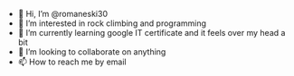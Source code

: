 - 👋 Hi, I’m @romaneski30
- 👀 I’m interested in rock climbing and programming
- 🌱 I’m currently learning google IT certificate and it feels over my head a bit
- 💞️ I’m looking to collaborate on anything
- 📫 How to reach me by email

<!---
romaneski30/romaneski30 is a ✨ special ✨ repository because its `README.md` (this file) appears on your GitHub profile.
You can click the Preview link to take a look at your changes.
--->
